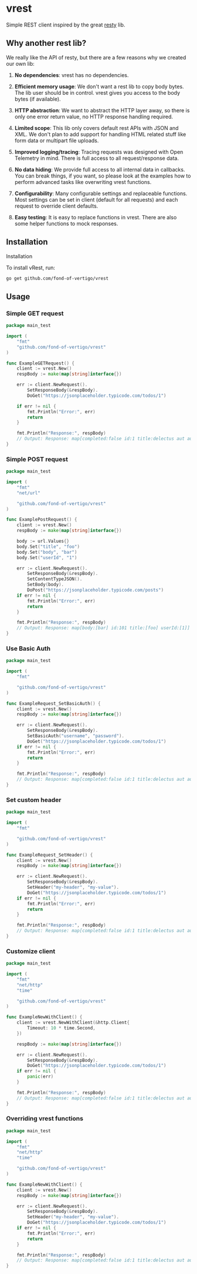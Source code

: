 # vrest
Simple REST client inspired by the great [resty](https://github.com/go-resty/resty/releases/tag/v2.7.0) lib.

## Why another rest lib?
We really like the API of resty, but there are a few reasons why we created our own lib:

 1. **No dependencies**: vrest has no dependencies.

 1. **Efficient memory usage**: We don't want a rest lib to copy body bytes. The lib user
    should be in control. vrest gives you access to the body bytes (if available).

 1. **HTTP abstraction**: We want to abstract the HTTP layer away, so there is only
    one error return value, no HTTP response handling required.

 1. **Limited scope**: This lib only covers default rest APIs with JSON and XML.
    We don't plan to add support for handling HTML related stuff like form data
    or multipart file uploads.

 1. **Improved logging/tracing**: Tracing requests was designed with Open Telemetry
    in mind. There is full access to all request/response data.

 1. **No data hiding**: We provide full access to all internal data in callbacks.
    You can break things, if you want, so please look at the examples how to
    perform advanced tasks like overwriting vrest functions.

 1. **Configurability**: Many configurable settings and replaceable functions.
    Most settings can be set in client (default for all requests) and each
    request to override client defaults.

 1. **Easy testing**: It is easy to replace functions in vrest. There are also some
    helper functions to mock responses.

## Installation
Installation

To install vRest, run:

```bash
go get github.com/fond-of-vertigo/vrest
```

## Usage

### Simple GET request
```go
package main_test

import (
    "fmt"
    "github.com/fond-of-vertigo/vrest"
)

func ExampleGETRequest() {
    client := vrest.New()
    respBody := make(map[string]interface{})

    err := client.NewRequest().
        SetResponseBody(&respBody).
        DoGet("https://jsonplaceholder.typicode.com/todos/1")

    if err != nil {
        fmt.Println("Error:", err)
        return
    }

    fmt.Println("Response:", respBody)
    // Output: Response: map[completed:false id:1 title:delectus aut autem userId:1]
}
```

### Simple POST request
```go
package main_test

import (
	"fmt"
	"net/url"

	"github.com/fond-of-vertigo/vrest"
)

func ExamplePostRequest() {
	client := vrest.New()
	respBody := make(map[string]interface{})

	body := url.Values{}
	body.Set("title", "foo")
	body.Set("body", "bar")
	body.Set("userId", "1")

	err := client.NewRequest().
		SetResponseBody(&respBody).
		SetContentTypeJSON().
		SetBody(body).
		DoPost("https://jsonplaceholder.typicode.com/posts")
	if err != nil {
		fmt.Println("Error:", err)
		return
	}

	fmt.Println("Response:", respBody)
	// Output: Response: map[body:[bar] id:101 title:[foo] userId:[1]]
}
```

### Use Basic Auth
```go
package main_test

import (
	"fmt"

	"github.com/fond-of-vertigo/vrest"
)

func ExampleRequest_SetBasicAuth() {
	client := vrest.New()
	respBody := make(map[string]interface{})

	err := client.NewRequest().
		SetResponseBody(&respBody).
		SetBasicAuth("username", "password").
		DoGet("https://jsonplaceholder.typicode.com/todos/1")
	if err != nil {
		fmt.Println("Error:", err)
		return
	}

	fmt.Println("Response:", respBody)
	// Output: Response: map[completed:false id:1 title:delectus aut autem userId:1]
}
```

### Set custom header
```go
package main_test

import (
	"fmt"

	"github.com/fond-of-vertigo/vrest"
)

func ExampleRequest_SetHeader() {
	client := vrest.New()
	respBody := make(map[string]interface{})

	err := client.NewRequest().
		SetResponseBody(&respBody).
		SetHeader("my-header", "my-value").
		DoGet("https://jsonplaceholder.typicode.com/todos/1")
	if err != nil {
		fmt.Println("Error:", err)
		return
	}

	fmt.Println("Response:", respBody)
	// Output: Response: map[completed:false id:1 title:delectus aut autem userId:1]
}
```

### Customize client
```go
package main_test

import (
	"fmt"
	"net/http"
	"time"

	"github.com/fond-of-vertigo/vrest"
)

func ExampleNewWithClient() {
	client := vrest.NewWithClient(&http.Client{
		Timeout: 10 * time.Second,
	})

	respBody := make(map[string]interface{})

	err := client.NewRequest().
		SetResponseBody(&respBody).
		DoGet("https://jsonplaceholder.typicode.com/todos/1")
	if err != nil {
		panic(err)
	}

	fmt.Println("Response:", respBody)
	// Output: Response: map[completed:false id:1 title:delectus aut autem userId:1]
}
```

### Overriding vrest functions
```go
package main_test

import (
	"fmt"
	"net/http"
	"time"

	"github.com/fond-of-vertigo/vrest"
)

func ExampleNewWithClient() {
	client := vrest.New()
	respBody := make(map[string]interface{})

	err := client.NewRequest().
		SetResponseBody(&respBody).
		SetHeader("my-header", "my-value").
		DoGet("https://jsonplaceholder.typicode.com/todos/1")
	if err != nil {
		fmt.Println("Error:", err)
		return
	}

	fmt.Println("Response:", respBody)
	// Output: Response: map[completed:false id:1 title:delectus aut autem userId:1]
}
```
